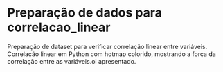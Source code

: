 # Preparação de dados para correlacao_linear
Preparação de dataset para verificar correlação linear entre variáveis.
Correlação linear em Python com hotmap colorido, mostrando a força da correlação entre as variáveis.oi apresentado.
